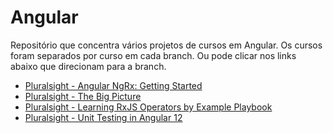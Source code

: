 # Angular
Repositório que concentra vários projetos de cursos em Angular.
Os cursos foram separados por curso em cada branch. Ou pode clicar nos links abaixo que direcionam para a branch.

* [Pluralsight - Angular NgRx: Getting Started](https://github.com/rafaelpeinado/angular/tree/pluralsight/ngrx-getting-started)
* [Pluralsight - The Big Picture](https://github.com/rafaelpeinado/angular/tree/pluralsight/the-big-picture)
* [Pluralsight - Learning RxJS Operators by Example Playbook](https://github.com/rafaelpeinado/angular/tree/pluralsight/learning-rxjs-operators-by-exemple-playbook)
* [Pluralsight - Unit Testing in Angular 12](https://github.com/rafaelpeinado/angular/tree/pluralsight/unit-testing-in-angular-12)
